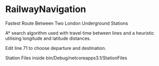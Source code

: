 # RailwayNavigation
Fastest Route Between Two London Underground Stations

A* search algorithm used with travel time between lines and a heuristic utilising longitude and latitude distances.

Edit line 71 to choose departure and destination.

Station Files inside bin/Debug/netcoreapps3.1/StationFiles

